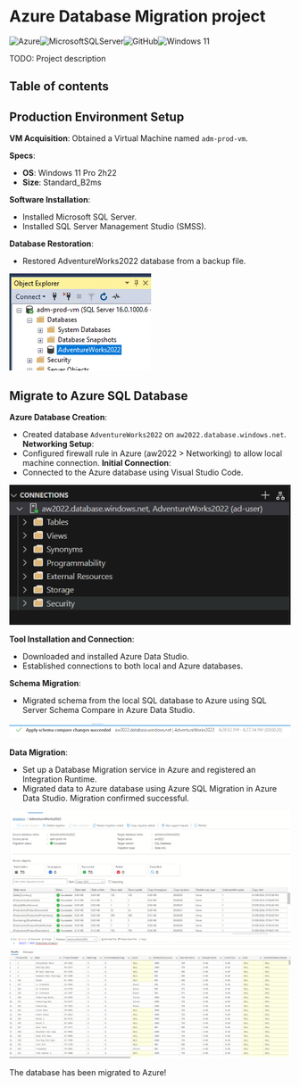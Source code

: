 # Azure Database Migration project
![Azure](https://img.shields.io/badge/azure-%230072C6.svg?style=for-the-badge&logo=microsoftazure&logoColor=white)![MicrosoftSQLServer](https://img.shields.io/badge/Microsoft%20SQL%20Server-CC2927?style=for-the-badge&logo=microsoft%20sql%20server&logoColor=white)![GitHub](https://img.shields.io/badge/github-%23121011.svg?style=for-the-badge&logo=github&logoColor=white)![Windows 11](https://img.shields.io/badge/Windows%2011-%230079d5.svg?style=for-the-badge&logo=Windows%2011&logoColor=white)

TODO: Project description


## Table of contents


## Production Environment Setup

**VM Acquisition**: Obtained a Virtual Machine named `adm-prod-vm`.

**Specs**: 
- **OS**: Windows 11 Pro 2h22
- **Size**: Standard_B2ms

**Software Installation**:
  - Installed Microsoft SQL Server.
  - Installed SQL Server Management Studio (SMSS).

**Database Restoration**:
  - Restored AdventureWorks2022 database from a backup file.

![Object explorer displaying the AdventureWorks2022 database](assets/2.1-OE-after-backup.png)

## Migrate to Azure SQL Database

**Azure Database Creation**: 
  - Created database `AdventureWorks2022` on `aw2022.database.windows.net`.
**Networking Setup**: 
  - Configured firewall rule in Azure (aw2022 > Networking) to allow local machine connection.
**Initial Connection**:
  - Connected to the Azure database using Visual Studio Code.

![Visual Studio Code displaying connection to Azure SQL Database](assets/3.1-VSC-SQLconnection.png)

**Tool Installation and Connection**:
  - Downloaded and installed Azure Data Studio.
  - Established connections to both local and Azure databases.
  
**Schema Migration**:
  - Migrated schema from the local SQL database to Azure using SQL Server Schema Compare in Azure Data Studio.

![Azure SQL Database schema migration](assets/3.2-Azure-schema-migration.png)

**Data Migration**:
  - Set up a Database Migration service in Azure and registered an Integration Runtime.
  - Migrated data to Azure database using Azure SQL Migration in Azure Data Studio. Migration confirmed successful.

![Azure SQL Database data migration](assets/3.3-Azure-data-migration.png)
![Azure SQL Database data migration query result](assets/3.4-Azure-data-migration-query.png)

The database has been migrated to Azure!
